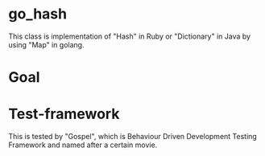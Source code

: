# go_hash
 This class is implementation of "Hash" in Ruby or "Dictionary" in Java by using "Map" in golang.

# Goal


# Test-framework
 This is tested by "Gospel", which is Behaviour Driven Development Testing Framework and named after a certain movie.
